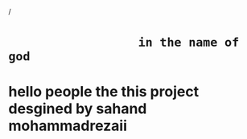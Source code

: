 /
#

#

<h1>

                      in the name of god
  
</h1>

#

<h1>
  
hello people the this project desgined by sahand mohammadrezaii

</h1>

#

